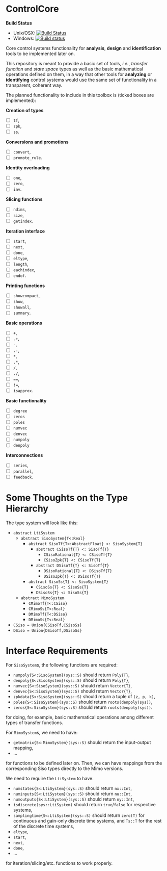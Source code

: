 # ControlCore

**Build Status**

-  Unix/OSX: [![Build Status][travis-ci-img]][travis-ci-link]
-  Windows: [![Build status][appveyor-ci-img]][appveyor-ci-link]

Core control systems functionality for **analysis**, **design** and
**identification** tools to be implemented later on.

This repository is meant to provide a basic set of tools, *i.e.*, *transfer
function* and *state space* types as well as the basic mathematical operations
defined on them, in a way that other tools for **analyzing** or **identifying**
control systems would use the same set of functionality in a transparent,
coherent way.

The planned functionality to include in this toolbox is (ticked boxes are
implemented):

**Creation of types**

- [ ] `tf`,
- [ ] `zpk`,
- [ ] `ss`.

**Conversions and promotions**

- [ ] `convert`,
- [ ] `promote_rule`.

**Identity overloading**

- [ ] `one`,
- [ ] `zero`,
- [ ] `inv`.

**Slicing functions**

- [ ] `ndims`,
- [ ] `size`,
- [ ] `getindex`.

**Iteration interface**

- [ ] `start`,
- [ ] `next`,
- [ ] `done`,
- [ ] `eltype`,
- [ ] `length`,
- [ ] `eachindex`,
- [ ] `endof`.

**Printing functions**

- [ ] `showcompact`,
- [ ] `show`,
- [ ] `showall`,
- [ ] `summary`.

**Basic operations**

- [ ] `+`,
- [ ] `.+`,
- [ ] `-`,
- [ ] `.-`,
- [ ] `*`,
- [ ] `.*`,
- [ ] `/`,
- [ ] `./`,
- [ ] `==`,
- [ ] `!=`,
- [ ] `isapprox`.

**Basic functionality**

- [ ] `degree`
- [ ] `zeros`
- [ ] `poles`
- [ ] `numvec`
- [ ] `denvec`
- [ ] `numpoly`
- [ ] `denpoly`

**Interconnections**

- [ ] `series`,
- [ ] `parallel`,
- [ ] `feedback`.

# Some Thoughts on the Type Hierarchy

The type system will look like this:

- `abstract LtiSystem`
  - `abstract SisoSystem{T<:Real}`
    - `abstract SisoTf{T<:AbstractFloat} <: SisoSystem{T}`
      - `abstract CSisoTf{T} <: SisoTf{T}`
        - `CSisoRational{T} <: CSisoTf{T}`
        - `CSisoZpk{T} <: CSisoTf{T}`
      - `abstract DSisoTf{T} <: SisoTf{T}`
        - `DSisoRational{T} <: DSisoTf{T}`
        - `DSisoZpk{T} <: DSisoTf{T}`
    - `abstract SisoSs{T} <: SisoSystem{T}`
      - `CSisoSs{T} <: SisoSs{T}`
      - `DSisoSs{T} <: SisoSs{T}`
  - `abstract MimoSystem`
    - `CMimoTf{T<:CSiso}`
    - `CMimoSs{T<:Real}`
    - `DMimoTf{T<:DSiso}`
    - `DMimoSs{T<:Real}`
- `CSiso = Union{CSisoTf,CSisoSs}`
- `DSiso = Union{DSisoTf,DSisoSs}`

# Interface Requirements

For `SisoSystem`s, the following functions are required:

- `numpoly{S<:SisoSystem}(sys::S)` should return `Poly{T}`,
- `denpoly{S<:SisoSystem}(sys::S)` should return `Poly{T}`,
- `numvec{S<:SisoSystem}(sys::S)` should return `Vector{T}`,
- `denvec{S<:SisoSystem}(sys::S)` should return `Vector{T}`,
- `zpkdata{S<:SisoSystem}(sys::S)` should return a tuple of `(z, p, k)`,
- `poles{S<:SisoSystem}(sys::S)` should return `roots(denpoly(sys))`,
- `zeros{S<:SisoSystem}(sys::S)` should return `roots(denpoly(sys))`.

for doing, for example, basic mathematical operations among different
types of transfer functions.

For `MimoSystem`s, we need to have:

- `getmatrix{S<:MimoSystem}(sys::S)` should return the input-output mapping,
- ...

for functions to be defined later on. Then, we can have mappings from the
corresponding Siso types directly to the Mimo versions.

We need to require the `LtiSystem` to have:

- `numstates{S<:LtiSystem}(sys::S)` should return `nx::Int`,
- `numinputs{S<:LtiSystem}(sys::S)` should return `nu::Int`,
- `numoutputs{S<:LtiSystem}(sys::S)` should return `ny::Int`,
- `isdiscrete(sys::LtiSystem)` should return `true`/`false` for respective
  systems,
- `samplingtime{S<:LtiSystem}(sys::S)` should return `zero(T)` for continuous
  and gain-only discrete time systems, and `Ts::T` for the rest of the discrete
  time systems,
- `eltype`,
- `start`,
- `next`,
- `done`,
- ...

for iteration/slicing/etc. functions to work properly.

[travis-ci-img]: https://travis-ci.org/KTH-AC/ControlCore.jl.svg?branch=master
[travis-ci-link]: https://travis-ci.org/KTH-AC/ControlCore.jl
[appveyor-ci-img]: https://ci.appveyor.com/api/projects/status/geqrrlwve5ycjh0a/branch/master?svg=true
[appveyor-ci-link]: https://ci.appveyor.com/project/aytekinar/controlcore-jl/branch/master
